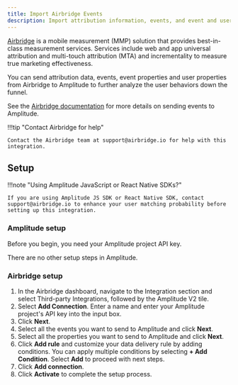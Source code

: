 ```yaml
---
title: Import Airbridge Events
description: Import attribution information, events, and event and user properties from Airbridge in just a few clicks.
---
```


[Airbridge](https://www.airbridge.io) is a mobile measurement (MMP) solution that provides best-in-class measurement services. Services include web and app universal attribution and multi-touch attribution (MTA) and incrementality to measure true marketing effectiveness.

You can send attribution data, events, event properties and user properties from Airbridge to Amplitude to further analyze the user behaviors down the funnel. 

See the [Airbridge documentation](https://help.airbridge.io/hc/en-us/articles/900005331643#amplitude-v2-integration-http-api) for more details on sending events to Amplitude. 

!!!tip "Contact Airbridge for help"

    Contact the Airbridge team at support@airbridge.io for help with this integration.

## Setup

!!!note "Using Amplitude JavaScript or React Native SDKs?"

    If you are using Amplitude JS SDK or React Native SDK, contact support@airbridge.io to enhance your user matching probability before setting up this integration.

### Amplitude setup 

Before you begin, you need your Amplitude project API key. 

There are no other setup steps in Amplitude.

### Airbridge setup

1. In the Airbridge dashboard, navigate to the Integration section and select Third-party Integrations, followed by the Amplitude V2 tile.
2. Select **Add Connection**. Enter a name and enter your Amplitude project's API key into the input box. 
3. Click **Next**.
4. Select all the events you want to send to Amplitude and click **Next**.
5. Select all the properties you want to send to Amplitude and click **Next**.
6. Click **Add rule** and customize your data delivery rule by adding conditions. You can apply multiple conditions by selecting **+ Add Condition**. Select **Add** to proceed with next steps.
7. Click **Add connection**.
8. Click **Activate** to complete the setup process.
